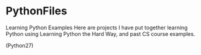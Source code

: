 # PythonFiles
Learning Python Examples
Here are projects I have put together learning Python using Learning Python the Hard Way, and past CS course examples.

(Python27)
